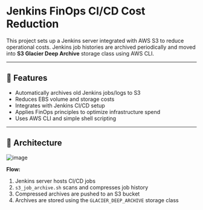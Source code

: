# Jenkins FinOps CI/CD Cost Reduction

This project sets up a Jenkins server integrated with AWS S3 to reduce operational costs. Jenkins job histories are archived periodically and moved into **S3 Glacier Deep Archive** storage class using AWS CLI.

---

## 🚀 Features

- Automatically archives old Jenkins jobs/logs to S3
- Reduces EBS volume and storage costs
- Integrates with Jenkins CI/CD setup
- Applies FinOps principles to optimize infrastructure spend
- Uses AWS CLI and simple shell scripting

---

## 🧱 Architecture

 ![image](https://github.com/user-attachments/assets/efa8c166-a7d5-4ac0-b749-7c7de10285b9)

**Flow:**
1. Jenkins server hosts CI/CD jobs
2. `s3_job_archive.sh` scans and compresses job history
3. Compressed archives are pushed to an S3 bucket
4. Archives are stored using the `GLACIER_DEEP_ARCHIVE` storage class
